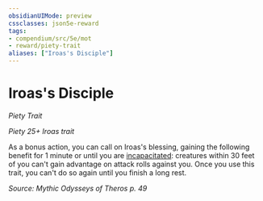 ```yaml
---
obsidianUIMode: preview
cssclasses: json5e-reward
tags:
- compendium/src/5e/mot
- reward/piety-trait
aliases: ["Iroas's Disciple"]
---
```

# Iroas's Disciple
*Piety Trait*  

*Piety 25+ Iroas trait*

As a bonus action, you can call on Iroas's blessing, gaining the following benefit for 1 minute or until you are [incapacitated](Mechanics/Rules/conditions.md#Incapacitated): creatures within 30 feet of you can't gain advantage on attack rolls against you. Once you use this trait, you can't do so again until you finish a long rest.

*Source: Mythic Odysseys of Theros p. 49*